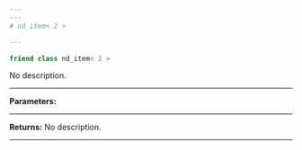 ```yaml
---
---
# nd_item< 2 >

---
```


```cpp
friend class nd_item< 2 >
```


No description.


---
**Parameters:**


---
**Returns:** No description.

---
